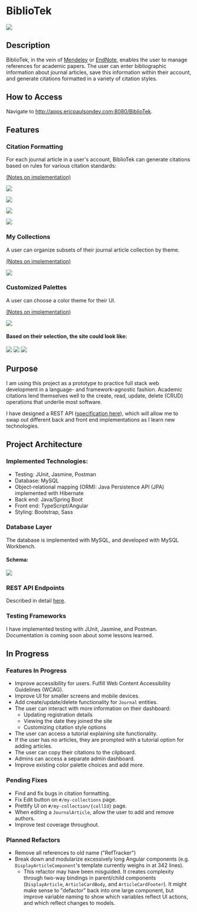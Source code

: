 # BiblioTek

![](./docs/images/demo-landing-page.png)

## Description
BiblioTek, in the vein of [Mendeley](https://www.mendeley.com/guides/desktop) or [EndNote](https://endnote.com/),
enables the user to manage references for academic papers. The user can enter bibliographic information about journal articles, save this information within their account, and generate citations formatted in a variety of citation styles.

## How to Access
Navigate to http://apps.ericpaulsondev.com:8080/BiblioTek.

## Features 

### Citation Formatting
For each journal article in a user's account, BiblioTek can generate citations based on rules for various citation standards:

[(Notes on implementation)](./docs/coming-soon.md)

![](./docs/images/demo-citation.png)

![](./docs/images/demo-citation-apa.png)

![](./docs/images/demo-citation-ieee.png)

![](./docs/images/demo-citation-nlm.png)


### My Collections
A user can organize subsets of their journal article collection by theme.

[(Notes on implementation)](./docs/coming-soon.md)

![](docs/images/demo-my-collections.png)

### Customized Palettes
A user can choose a color theme for their UI.

[(Notes on implementation)](./docs/impl-notes/color-palettes.md)

![](./docs/images/demo-palette-settings.png)

#### Based on their selection, the site could look like:
![](./docs/images/demo-palette-A.png)
![](./docs/images/demo-palette-C.png)
![](./docs/images/demo-palette-Y.png)

## Purpose
I am using this project as a prototype to practice full stack web development in a language- and framework-agnostic fashion. Academic citations lend themselves well to the create, read, update, delete (CRUD) operations that underlie most software. 

I have designed a REST API ([specification here](REST-API/REST-endpoints.md)), which will allow me to swap out different back and front end implementations as I learn new technologies.

## Project Architecture
### Implemented Technologies:
* Testing: JUnit, Jasmine, Postman
* Database: MySQL
* Object-relational mapping (ORM): Java Persistence API (JPA) implemented with Hibernate
* Back end: Java/Spring Boot
* Front end: TypeScript/Angular
* Styling: Bootstrap, Sass

### Database Layer
The database is implemented with MySQL, and developed with MySQL Workbench.

#### Schema:
![](./docs/images/db-schema.png)

### REST API Endpoints
Described in detail [here](REST-API/REST-endpoints.md).

### Testing Frameworks
I have implemented testing with JUnit, Jasmine, and Postman. Documentation is coming soon about some lessons learned.

## In Progress
### Features In Progress
* Improve accessibility for users. Fulfill Web Content Accessibility Guidelines (WCAG).
* Improve UI for smaller screens and mobile devices.
* Add create/update/delete functionality for `Journal` entities.
* The user can interact with more information on their dashboard:
    * Updating registration details
    * Viewing the date they joined the site
    * Customizing citation style options
* The user can access a tutorial explaining site functionality.
* If the user has no articles, they are prompted with a tutorial option for adding articles.
* The user can copy their citations to the clipboard.
* Admins can access a separate admin dashboard.
* Improve existing color palette choices and add more.

### Pending Fixes
* Find and fix bugs in citation formatting.
* Fix Edit button on `#/my-collections` page.
* Prettify UI on `#/my-collection/{collId}` page.
* When editing a `JournalArticle`, allow the user to add and remove authors.
* Improve test coverage throughout.

### Planned Refactors
* Remove all references to old name ("RefTracker")
* Break down and modularize excessively long Angular components (e.g. `DisplayArticleComponent`'s template currently weighs in at 342 lines).
    * This refactor may have been misguided. It creates complexity through two-way bindings in parent/child components (`DisplayArticle`, `ArticleCardBody`, and `ArticleCardFooter`). It might make sense to "defactor" back into one large component, but improve variable naming to show which variables reflect UI actions, and which reflect changes to models.